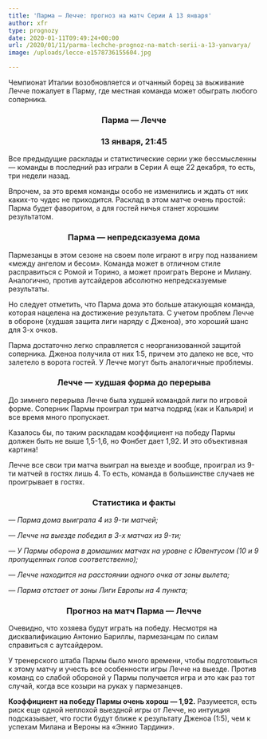 ```yaml
---
title: 'Парма — Лечче: прогноз на матч Серии А 13 января'
author: xfr
type: prognozy
date: 2020-01-11T09:49:24+00:00
url: /2020/01/11/parma-lechche-prognoz-na-match-serii-a-13-yanvarya/
image: /uploads/lecce-e1578736155604.jpg

---
```

Чемпионат Италии возобновляется и отчанный борец за выживание Лечче пожалует в Парму, где местная команда может обыграть любого соперника.

<h3 style="text-align: center;">
  Парма &#8212; Лечче
</h3>

<h3 style="text-align: center;">
  13 января, 21:45
</h3>

Все предыдущие расклады и статистические серии уже бессмысленны &#8212; команды в последний раз играли в Серии А еще 22 декабря, то есть, три недели назад.

Впрочем, за это время команды особо не изменились и ждать от них каких-то чудес не приходится. Расклад в этом матче очень простой: Парма будет фаворитом, а для гостей ничья станет хорошим результатом.

<h3 style="text-align: center;">
  Парма &#8212; непредсказуема дома
</h3>

Пармезанцы в этом сезоне на своем поле играют в игру под названием &#171;между ангелом и бесом&#187;. Команда может в отличном стиле расправиться с Ромой и Торино, а может проиграть Вероне и Милану. Аналогично, против аутсайдеров абсолютно непредсказуемые результаты.

Но следует отметить, что Парма дома это больше атакующая команда, которая нацелена на достижение результата. С учетом проблем Лечче в обороне (худшая защита лиги наряду с Дженоа), это хороший шанс для 3-х очков.

Парма достаточно легко справляется с неорганизованной защитой соперника. Дженоа получила от них 1:5, причем это далеко не все, что залетело в ворота гостей. У Лечче могут быть аналогичные проблемы.

<h3 style="text-align: center;">
  <strong>Лечче &#8212; худшая форма до перерыва</strong>
</h3>

До зимнего перерыва Лечче была худшей командой лиги по игровой форме. Соперник Пармы проиграл три матча подряд (как и Кальяри) и все время много пропускает.

Казалось бы, по таким раскладам коэффициент на победу Пармы должен быть не выше 1,5-1,6, но Фонбет дает 1,92. И это объективная картина!

Лечче все свои три матча выиграл на выезде и вообще, проиграл из 9-ти матчей в гостях лишь 4. То есть, команда в большинстве случаев не проигрывает в гостях.

<h3 style="text-align: center;">
  <strong>Статистика и факты</strong>
</h3>

_&#8212; Парма дома выиграла 4 из 9-ти матчей;_

_&#8212; Лечче на выезде победил в 3-х матчах из 9-ти;_

_&#8212; У Пармы оборона в домашних матчах на уровне с Ювентусом (10 и 9 пропущенных голов соответственно);_

_&#8212; Лечче находится на расстоянии одного очка от зоны вылета;_

_&#8212; Парма отстает от зоны Лиги Европы на 4 пункта;_

<h3 style="text-align: center;">
  <strong>Прогноз на матч Парма &#8212; Лечче</strong>
</h3>

Очевидно, что хозяева будут играть на победу. Несмотря на дисквалификацию Антонио Бариллы, пармезанцам по силам справиться с аутсайдером.

У тренерского штаба Пармы было много времени, чтобы подготовиться к этому матчу и учесть все особенности игры Лечче на выезде. Против команд со слабой обороной у Пармы получается игра и это как раз тот случай, когда все козыри на руках у пармезанцев.

**Коэффициент на победу Пармы очень хорош &#8212; 1,92.** Разумеется, есть риск еще одной неплохой выездной игры от Лечче, но интуиция подсказывает, что гости будут ближе к результату Дженоа (1:5), чем к успехам Милана и Вероны на &#171;Эннио Тардини&#187;.